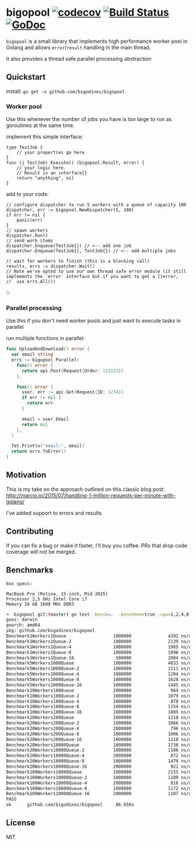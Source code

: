 # bigopool [![codecov](https://codecov.io/gh/bigodines/bigopool/branch/master/graph/badge.svg)](https://codecov.io/gh/bigodines/bigopool) [![Build Status](https://travis-ci.org/bigodines/bigopool.png)](https://travis-ci.org/bigodines/bigopool) [![GoDoc](https://img.shields.io/badge/godoc-reference-blue.svg?style=flat-square)](https://godoc.org/github.com/bigodines/bigopool)


`bigopool` is a small library that implements high performance worker pool in Golang and allows `error`/`result` handling in the main thread.

It also provides a thread safe parallel processing abstraction

## Quickstart

install:
`go get -u github.com/bigodines/bigopool`

### Worker pool

Use this whenever the number of jobs you have is too large to run as goroutines at the same time.

implement this simple interface:
```golang
type TestJob {
    // your properties go here
}
func (j TestJob) Execute() (bigopool.Result, error) {
    // your logic here.
    // Result is an interface{}
    return "anything", nil
}
```

add to your code:
```golang
// configure dispatcher to run 5 workers with a queue of capacity 100
dispatcher, err := bigopool.NewDispatcher(5, 100)
if err != nil {
    panic(err)
}
// spawn workers
dispatcher.Run()
// send work items
dispatcher.Enqueue(TestJob{}) // <-- add one job
dispatcher.Enqueue(TestJob{}, TestJob{}) // <-- add multiple jobs

// wait for workers to finish (this is a blocking call)
results, errs := dispatcher.Wait()
// Note we've opted to use our own thread safe error module (it still implements the `error` interface but if you want to get a []error,
//  use errs.All())
```

:boom:

### Parallel processing

Use this if you don't need worker pools and just want to execute tasks in parallel

run multiple functions in parallel:
```go
func UploadAndDownload() error {
  var email string
  errs := bigopool.Parallel(
    func() error {
      return api.Post(Request{Order: 123123})
    },

    func() error {
      user, err := api.Get(Request{ID: 1234})
      if err != nil {
        return err
      }

      email = user.Email
      return nil
    },
  )

  fmt.Println("email:", email)
  return errs.ToError()
}
```

## Motivation

This is my take on the approach outlined on this classic blog post: http://marcio.io/2015/07/handling-1-million-requests-per-minute-with-golang/

I've added support to errors and results

## Contributing

If you can fix a bug or make it faster, I'll buy you coffee. PRs that drop code coverage will not be merged.

## Benchmarks
```
box specs:

MacBook Pro (Retina, 15-inch, Mid 2015)
Processor 2,5 GHz Intel Core i7
Memory 16 GB 1600 MHz DDR3
```
```bash
➜  bigopool git:(master) go test -bench=.  -benchmem=true -cpu=1,2,4,8,16
goos: darwin
goarch: amd64
pkg: github.com/bigodines/bigopool
Benchmark1Workers1Queue                  1000000              4202 ns/op             256 B/op          0 allocs/op
Benchmark1Workers1Queue-2                1000000              2139 ns/op             176 B/op          0 allocs/op
Benchmark1Workers1Queue-4                1000000              1965 ns/op             160 B/op          0 allocs/op
Benchmark1Workers1Queue-8                1000000              1896 ns/op             152 B/op          0 allocs/op
Benchmark1Workers1Queue-16                500000              2004 ns/op             143 B/op          0 allocs/op
Benchmark5Workers1000Queue               1000000              4833 ns/op             323 B/op          1 allocs/op
Benchmark5Workers1000Queue-2             1000000              1111 ns/op             136 B/op          0 allocs/op
Benchmark5Workers1000Queue-4             1000000              1204 ns/op             163 B/op          0 allocs/op
Benchmark5Workers1000Queue-8             1000000              1628 ns/op             169 B/op          0 allocs/op
Benchmark5Workers1000Queue-16            1000000              1485 ns/op             160 B/op          0 allocs/op
Benchmark10Workers100Queue               2000000               964 ns/op              86 B/op          0 allocs/op
Benchmark10Workers100Queue-2             1000000              1079 ns/op             137 B/op          0 allocs/op
Benchmark10Workers100Queue-4             2000000               878 ns/op             145 B/op          0 allocs/op
Benchmark10Workers100Queue-8             1000000              1154 ns/op             125 B/op          0 allocs/op
Benchmark10Workers100Queue-16            1000000              1005 ns/op             110 B/op          0 allocs/op
Benchmark20Workers200Queue               2000000              1210 ns/op             109 B/op          0 allocs/op
Benchmark20Workers200Queue-2             1000000              1066 ns/op             136 B/op          0 allocs/op
Benchmark20Workers200Queue-4             2000000               796 ns/op             161 B/op          0 allocs/op
Benchmark20Workers200Queue-8             1000000              1006 ns/op             115 B/op          0 allocs/op
Benchmark20Workers200Queue-16            1000000              1118 ns/op             132 B/op          0 allocs/op
Benchmark20Workers10000Queue             1000000              1738 ns/op             111 B/op          0 allocs/op
Benchmark20Workers10000Queue-2           1000000              1186 ns/op             123 B/op          0 allocs/op
Benchmark20Workers10000Queue-4           2000000               872 ns/op             168 B/op          0 allocs/op
Benchmark20Workers10000Queue-8           1000000              1479 ns/op             162 B/op          0 allocs/op
Benchmark20Workers10000Queue-16          2000000               921 ns/op              94 B/op          0 allocs/op
Benchmark100Workers10000Queue            1000000              2155 ns/op             176 B/op          0 allocs/op
Benchmark100Workers10000Queue-2          1000000              1189 ns/op             126 B/op          0 allocs/op
Benchmark100Workers10000Queue-4          2000000               816 ns/op             137 B/op          0 allocs/op
Benchmark100Workers10000Queue-8          1000000              1172 ns/op             152 B/op          0 allocs/op
Benchmark100Workers10000Queue-16         2000000              1107 ns/op             128 B/op          0 allocs/op
PASS
ok      github.com/bigodines/bigopool     86.650s

```

## License

MIT
